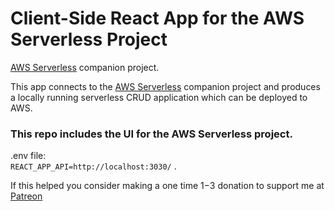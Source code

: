 # Client-Side React App for the AWS Serverless Project
[AWS Serverless](https://github.com/aaronwht/aws-serverless) companion project.  

This app connects to the [AWS Serverless](https://github.com/aaronwht/aws-serverless) companion project and produces a locally running serverless CRUD application which can be deployed to AWS.

### This repo includes the UI for the AWS Serverless project.

.env file:  
`REACT_APP_API=http://localhost:3030/` . 

If this helped you consider making a one time $1-$3 donation to support me at [Patreon](https://www.patreon.com/aaronwht)
